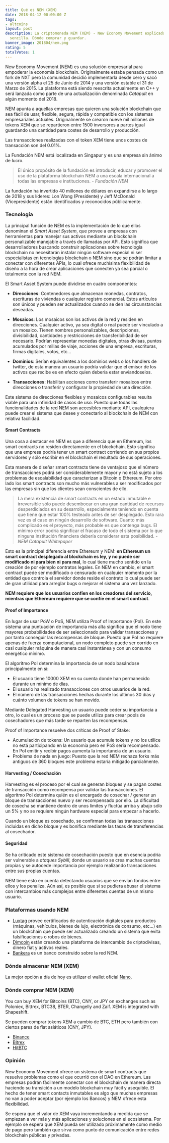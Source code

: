 ```yaml
---
title: Qué es NEM (XEM)
date: 2018-04-12 00:00:00 Z
tags:
- altcoins
layout: post
description: La criptomoneda NEM (XEM) - New Economy Movement explicada de manera
  sencilla. Dónde comprar y guardar.
banner_image: 201804/nem.png
rating: 5
totalVotes: 1
---
```


New Economy Movement (NEM) es una solución empresarial para empoderar la economía blockchain. Originalmente estaba pensada como un fork de NXT pero la comunidad decidió implementarla desde cero y sacó una versión alpha el 25 de Junio de 2014 y una versión estable el 31 de Marzo de 2015. La plataforma está siendo reescrita actualmente en C++ y será lanzada como parte de una actualización denominada *Catapult* en algún momento del 2018.

<!--more-->

NEM apunta a aquellas empresas que quieren una solución blockchain que sea fácil de usar, flexible, segura, rápida y compatible con los sistemas empresariales actuales. Originalmente se crearon nueve mil millones de tokens XEM que se repartieron entre 1500 inversores a partes igual guardando una cantidad para costes de desarrollo y producción.

Las transacciones realizadas con el token XEM tiene unos costes de transacción son del 0.01%.

La Fundación NEM está localizada en Singapur y es una empresa sin ánimo de lucro. 

> El único propósito de la fundación es introducir, educar y promover el uso de la plataforma blockchain NEM a una escala internacional a todas las empresas e instituciones. <cite>- Fundación NEM</cite>

La fundación ha invertido 40 millones de dólares en expandirse a lo largo de 2018 y sus líderes: Lon Wong (Presidente) y Jeff McDonald (Vicepresidente) están identificados y reconocidos públicamente.

### Tecnología

La principal función de NEM es la implementación de lo que ellos denominan el *Smart Asset System*, que provee a empresas con herramientas para manejar sus activos mediante un blockchain personalizable manejable a través de llamadas por API. Esto significa que desarrolladores buscando construir aplicaciones sobre tecnología blockchain no necesitarán instalar ningún software especial ni ser especialistas en tecnologías blockchain o NEM sino que se podrán limitar a conectar con diferentes APIs, lo cual ofrece muchísima flexibilidad de diseño a la hora de crear aplicaciones que conecten ya sea parcial o totalmente con la red NEM.

El Smart Asset System puede dividirse en cuatro componentes:

- **Direcciones**: Contenedores que almacenan monedas, contratos, escrituras de viviendas o cualquier registro comercial. Estos artículos son únicos y pueden ser actualizados cuando se den las circunstancias deseadas. 

- **Mosaicos**: Los mosaicos son los activos de la red y residen en direcciones. Cualquier activo, ya sea digital o real puede ser vinculado a un mosaico. Tienen nombres personalizables, descripciones, divisibilidad, cantidades y restricciones de transferibilidad de ser necesario. Podrían representar monedas digitales, otras divisas, puntos acumulados por millas de viaje, acciones de una empresa, escrituras, firmas digitales, votos, etc... 

- **Dominios**: Serían equivalentes a los dominios webs o los handlers de twitter, de esta manera un usuario podría validar que el emisor de los activos que recibe es en efecto quien debería estar enviandoselos.

- **Transacciones**: Habilitan acciones como transferir mosaicos entre direcciones o transferir y configurar la propiedad de una dirección.

Este sistema de direcciones flexibles y mosaicos configurables resulta viable para una infinidad de casos de uso. Puesto que todas las funcionalidades de la red NEM son accesibles mediante API, cualquiera puede crear el sistema que desee y conectarlo al blockchain de NEM con relativa facilidad.

#### Smart Contracts

Una cosa a destacar en NEM es que a diferencia que en Ethereum, los smart contracts no residen directamente en el blockchain. Esto significa que una empresa podría tener un smart contract corriendo en sus propios servidores y sólo escribir en el blockchain el resultado de sus operaciones.

Esta manera de diseñar smart contracts tiene de ventajoso que el número de transacciones podrá ser considerablemente mayor y no está sujeto a los problemas de escalabilidad que caracterizan a Bitcoin o Ethereum. Por otro lado los smart contracts son mucho más vulnerables a ser modificados por las empresas sin que los clientes sean conscientes de ello.

> La mera existencia de smart contracts en un estado inmutable e irreversible sólo puede desembocar en una gran cantidad de recursos desperdiciados en su desarrollo, especialmente teniendo en cuenta que tiene que estar 100% testeado antes de ser desplegado. Esto rara vez es el caso en ningún desarrollo de software. Cuanto más complicado es el proyecto, más probable es que contenga bugs. El mínimo error podría significar el fracaso de todo el sistema por lo que ninguna institución financiera debería considerar esta posibilidad. <cite>- NEM Catapult Whitepaper</cite>

Esto es la principal diferencia entre Ethereum y NEM: **en Ethereum un smart contract desplegado al blockchain es ley, y no puede ser modificado ni para bien ni para mal**, lo cual tiene mucho sentido en la creación de por ejemplo contratos legales. En NEM en cambio, el smart contract puede ser modificado o censurado en cualquier momento por la entidad que controla el servidor donde reside el contrato lo cual puede ser de gran utilidad para arreglar bugs o mejorar el sistema una vez lanzado.

**NEM requiere que los usuarios confíen en los creadores del servicio, mientras que Ethereum requiere que se confíe en el smart contract**.

#### Proof of Importance

En lugar de usar PoW o PoS, NEM utiliza Proof of Importance (PoI). En este sistema una puntuación de importancia más alta significa que el nodo tiene mayores probabilidades de ser seleccionado para  validar transacciones y por tanto conseguir las recompensas de bloque. Puesto que PoI no requiere apenas de fuerza computacional, un nodo completo puede ser corrido en casi cualquier máquina de manera casi instantánea y con un consumo energético mínimo.

El algoritmo PoI determina la importancia de un nodo basándose principalmente en sí:

- El usuario tiene 10000 XEM en su cuenta donde han permanecido durante un mínimo de días.
- El usuario ha realizado transacciones con otros usuarios de la red.
- El número de las transacciones hechas durante los últimos 30 días y cuánto volumen de tokens se han movido.

Mediante Delegated Harvesting un usuario puede ceder su importancia a otro, lo cual es un proceso que se puede utiliza para crear pools de cosechadores que más tarde se reparten las recompensas.

Proof of Importance resuelve dos críticas de Proof of Stake:

- Acumulación de tokens: Un usuario que acumule tokens y no los utilice no está participando en la economía pero en PoS sería recompensado. En PoI emitir y recibir pagos aumenta la importancia de un usuario.
- Problema de nada en juego: Puesto que la red NEM rechaza forks más antiguos de 360 bloques este problema estaría mitigado parcialmente.

#### Harvesting / Cosechación

Harvesting es el proceso por el cual se generan bloques y se pagan costes de transacción como recompensa por validar las transacciones. El algoritmo PoI determina quién es el encargado de cosechar / generar un bloque de transacciones nuevo y ser recompensado por ello. La dificultad de cosecha se mantiene dentro de unos límites y fluctúa arriba y abajo sólo un 5% y no se requiere ningún hardware especial para empezar a hacerlo.

Cuando un bloque es cosechado, se confirman todas las transacciones incluidas en dicho bloque y es bonifica mediante las tasas de transferencias al cosechador.

#### Seguridad

Se ha criticado este sistema de cosechación puesto que en esencia podría ser vulnerable a *ataques Sybill*, donde un usuario se crea muchas cuentas propias y se autocede importancia por ejemplo realizando transacciones entre sus propias cuentas.

NEM tiene esto en cuenta detectando usuarios que se envían fondos entre ellos y los penaliza. Aún así, es posible que si se pudiera abusar el sistema con intercambios más complejos entre diferentes cuentas de un mismo usuario.

### Plataformas usando NEM

- <a rel="nofollow" href="http://luxtag.io/">Luxtag</a> provee certificados de autenticación digitales para productos (máquinas, vehículos, bienes de lujo, electrónica de consumo, etc...) en un blockchain que puede ser actualizado creando un sistema que evita falsificaciones o robos de bienes.
- <a rel="nofollow" href="https://www.dimcoin.io/">Dimcoin</a> están creando una plataforma de intercambio de criptodivisas, dinero fiat y activos reales.
- <a rel="nofollow" href="https://bankera.com/">Bankera</a> es un banco construido sobre la red NEM.

### Dónde almacenar NEM (XEM)

La mejor opción a día de hoy es utilizar el wallet oficial <a rel="nofollow" href="https://nem.io/downloads/">Nano</a>.

### Dónde comprar NEM (XEM)

You can buy XEM for Bitcoins (BTC), CNY, or JPY on exchanges such as Poloniex, Bittrex, BTC38, BTER, Changelly and Zaif. XEM is integrated with Shapeshift.

Se pueden comprar tokens XEM a cambio de BTC, ETH pero también con ciertos pares de fiat asiáticos (CNY, JPY).

- <a rel="nofollow" href="https://accounts.binance.com/es/register?ref=11317062">Binance</a>
- <a rel="nofollow" href="https://bittrex.com/">Bitrex</a>
- <a rel="nofollow" href="https://hitbtc.com/">HitBTC</a>

### Opinión

New Economy Movement ofrece un sistema de smart contracts que resuelve problemas como el que ocurrió con el DAO en Ethereum. Las empresas podrán fácilmente conectar con el blockchain de manera directa haciendo su transición a un modelo blockchain muy fácil y asequible. El hecho de tener smart contacts inmutables es algo que muchas empresas no van a poder aceptar (por ejemplo los Bancos) y NEM ofrece esta flexibilidad.

Se espera que el valor de XEM vaya incrementando a medida que se empiezan a ver más y más aplicaciones y soluciones en el ecosistema. Por ejemplo se espera que XEM pueda ser utilizado próximamente como medio de pago pero también que sirva como punto de comunicación entre redes blockchain públicas y privadas.


